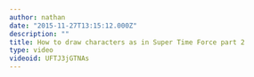 ```yaml
---
author: nathan
date: "2015-11-27T13:15:12.000Z"
description: ""
title: How to draw characters as in Super Time Force part 2
type: video
videoid: UFTJ3jGTNAs
---
```

